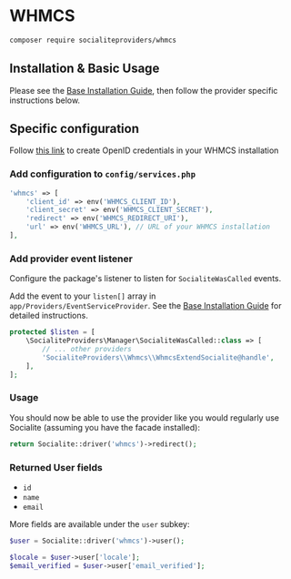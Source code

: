 # WHMCS

```bash
composer require socialiteproviders/whmcs
```

## Installation & Basic Usage

Please see the [Base Installation Guide](https://socialiteproviders.com/usage/), then follow the provider specific instructions below.

## Specific configuration

Follow [this link](https://docs.whmcs.com/OpenID_Connect) to create OpenID credentials in your WHMCS installation

### Add configuration to `config/services.php`

```php
'whmcs' => [
    'client_id' => env('WHMCS_CLIENT_ID'),
    'client_secret' => env('WHMCS_CLIENT_SECRET'),
    'redirect' => env('WHMCS_REDIRECT_URI'),
    'url' => env('WHMCS_URL'), // URL of your WHMCS installation
],
```

### Add provider event listener

Configure the package's listener to listen for `SocialiteWasCalled` events.

Add the event to your `listen[]` array in `app/Providers/EventServiceProvider`. See the [Base Installation Guide](https://socialiteproviders.com/usage/) for detailed instructions.

```php
protected $listen = [
    \SocialiteProviders\Manager\SocialiteWasCalled::class => [
        // ... other providers
        'SocialiteProviders\\Whmcs\\WhmcsExtendSocialite@handle',
    ],
];
```

### Usage

You should now be able to use the provider like you would regularly use Socialite (assuming you have the facade installed):

```php
return Socialite::driver('whmcs')->redirect();
```

### Returned User fields

- `id`
- `name`
- `email`

More fields are available under the `user` subkey:

```php
$user = Socialite::driver('whmcs')->user();

$locale = $user->user['locale'];
$email_verified = $user->user['email_verified'];
```

